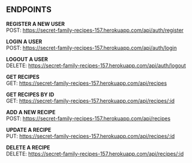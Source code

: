 <h2>ENDPOINTS</h2>

<b>REGISTER A NEW USER</b>
<br/>
POST: https://secret-family-recipes-157.herokuapp.com/api/auth/register

<b>LOGIN A USER</b>
<br/>
POST: https://secret-family-recipes-157.herokuapp.com/api/auth/login

<b>LOGOUT A USER</b>
<br/>
DELETE: https://secret-family-recipes-157.herokuapp.com/api/auth/logout

<b>GET RECIPES</b>
<br/>
GET: https://secret-family-recipes-157.herokuapp.com/api/recipes

<b>GET RECIPES BY ID</b>
<br/>
GET: https://secret-family-recipes-157.herokuapp.com/api/recipes/:id

<b>ADD A NEW RECIPE</b>
<br/>
POST: https://secret-family-recipes-157.herokuapp.com/api/recipes

<b>UPDATE A RECIPE</b>
<br/>
PUT: https://secret-family-recipes-157.herokuapp.com/api/recipes/:id

<b>DELETE A RECIPE</b>
<br/>
DELETE: https://secret-family-recipes-157.herokuapp.com/api/recipes/:id
